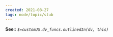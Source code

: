 ```yaml
---
created: 2021-08-27
tags: node/topic/stub
---
```


**See**:: 
*`$=customJS.dv_funcs.outlinedIn(dv, this)`*
